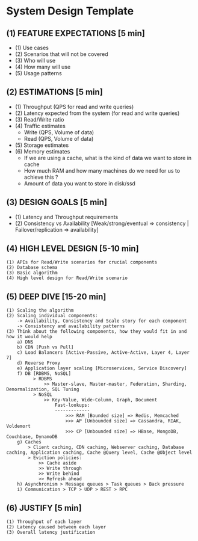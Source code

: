 # System Design Template

## (1) FEATURE EXPECTATIONS [5 min]

- (1) Use cases
- (2) Scenarios that will not be covered
- (3) Who will use
- (4) How many will use
- (5) Usage patterns

## (2) ESTIMATIONS [5 min]

- (1) Throughput (QPS for read and write queries)
- (2) Latency expected from the system (for read and write queries)
- (3) Read/Write ratio
- (4) Traffic estimates
  - Write (QPS, Volume of data)
  - Read (QPS, Volume of data)
- (5) Storage estimates
- (6) Memory estimates
  - If we are using a cache, what is the kind of data we want to store in cache
  - How much RAM and how many machines do we need for us to achieve this ?
  - Amount of data you want to store in disk/ssd

## (3) DESIGN GOALS [5 min]

- (1) Latency and Throughput requirements
- (2) Consistency vs Availability [Weak/strong/eventual => consistency | Failover/replication => availability]

## (4) HIGH LEVEL DESIGN [5-10 min]

    (1) APIs for Read/Write scenarios for crucial components
    (2) Database schema
    (3) Basic algorithm
    (4) High level design for Read/Write scenario

## (5) DEEP DIVE [15-20 min]

    (1) Scaling the algorithm
    (2) Scaling individual components:
        -> Availability, Consistency and Scale story for each component
        -> Consistency and availability patterns
    (3) Think about the following components, how they would fit in and how it would help
        a) DNS
        b) CDN [Push vs Pull]
        c) Load Balancers [Active-Passive, Active-Active, Layer 4, Layer 7]
        d) Reverse Proxy
        e) Application layer scaling [Microservices, Service Discovery]
        f) DB [RDBMS, NoSQL]
              > RDBMS
                  >> Master-slave, Master-master, Federation, Sharding, Denormalization, SQL Tuning
              > NoSQL
                  >> Key-Value, Wide-Column, Graph, Document
                      Fast-lookups:
                      -------------
                          >>> RAM [Bounded size] => Redis, Memcached
                          >>> AP [Unbounded size] => Cassandra, RIAK, Voldemort
                          >>> CP [Unbounded size] => HBase, MongoDB, Couchbase, DynamoDB
        g) Caches
            > Client caching, CDN caching, Webserver caching, Database caching, Application caching, Cache @Query level, Cache @Object level
            > Eviction policies:
                >> Cache aside
                >> Write through
                >> Write behind
                >> Refresh ahead
        h) Asynchronism > Message queues > Task queues > Back pressure
        i) Communication > TCP > UDP > REST > RPC

## (6) JUSTIFY [5 min]

    (1) Throughput of each layer
    (2) Latency caused between each layer
    (3) Overall latency justification
